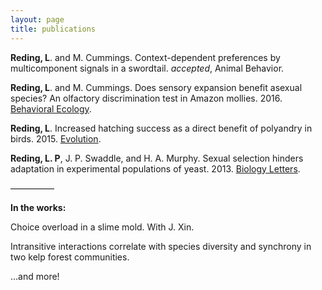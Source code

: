 ```yaml
---
layout: page
title: publications
---
```


__Reding, L__. and M. Cummings. Context-dependent preferences by multicomponent signals in a swordtail. _accepted_, Animal Behavior.

__Reding, L__. and M. Cummings. Does sensory expansion benefit asexual species? An olfactory discrimination test in Amazon mollies. 2016. [Behavioral Ecology](http://beheco.oxfordjournals.org/content/early/2015/10/07/beheco.arv168.short?rss=1).

__Reding, L__. Increased hatching success as a direct benefit of polyandry in birds. 2015. [Evolution](http://onlinelibrary.wiley.com/doi/10.1111/evo.12553/full).

__Reding, L. P__, J. P. Swaddle, and H. A. Murphy. Sexual selection hinders adaptation in experimental populations of yeast. 2013. [Biology Letters](http://rsbl.royalsocietypublishing.org/content/9/3/20121202.short).


—————

__In the works:__

Choice overload in a slime mold. With J. Xin.

Intransitive interactions correlate with species diversity and synchrony in two kelp forest communities.

…and more!